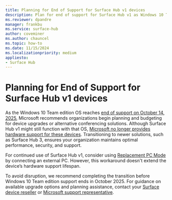 ```yaml
---
title: Planning for End of Support for Surface Hub v1 devices
description: Plan for end of support for Surface Hub v1 as Windows 10 Team OS support ends. Learn about upgrade options to maintain security and performance. 
ms.reviewer: dpandre
manager: frankbu
ms.service: surface-hub
author: coveminer
ms.author: chauncel
ms.topic: how-to
ms.date: 11/15/2024
ms.localizationpriority: medium
appliesto:
- Surface Hub
---
```


# Planning for End of Support for Surface Hub v1 devices

As the Windows 10 Team edition OS reaches [end of support on October 14, 2025](/lifecycle/products/windows-10-team-surface-hub), Microsoft recommends organizations begin planning and budgeting for device upgrades or alternative conferencing solutions. Although Surface Hub v1 might still function with that OS, [Microsoft no longer provides hardware support for these devices](/surface-hub/surface-hub-driver-firmware-accessories-lifecycle#legacy-products). Transitioning to newer solutions, such as Surface Hub 3, ensures your organization maintains optimal performance, security, and support.

For continued use of Surface Hub v1, consider using [Replacement PC Mode](/surface-hub/connect-and-display-with-surface-hub#replacement-pc-mode) by connecting an external PC. However,  this workaround doesn't extend the device’s hardware support lifespan. 

To avoid disruption, we recommend completing the transition before Windows 10 Team edition support ends in October 2025. For guidance on available upgrade options and planning assistance, contact your [Surface device reseller](/surface/business/where-to-buy-microsoft-surface) or [Microsoft support representative](/surface/contact-surface-business-education-support).
